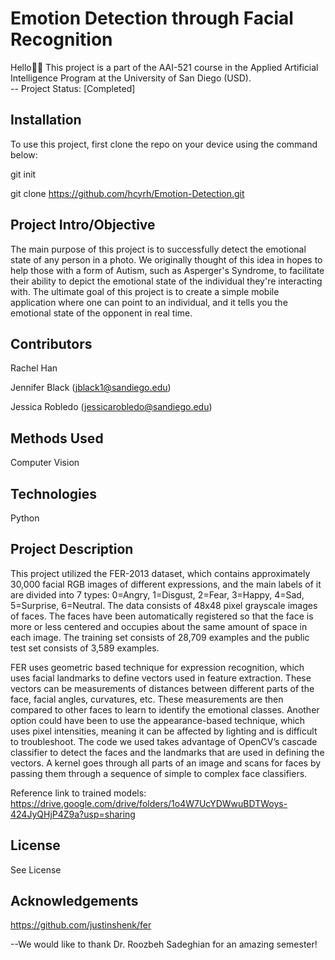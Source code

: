 # Emotion Detection through Facial Recognition
Hello:wave::smiley: This project is a part of the AAI-521 course in the Applied Artificial Intelligence Program at the University of San Diego (USD).  
-- Project Status: [Completed] 
## Installation
To use this project, first clone the repo on your device using the command below:

git init

git clone https://github.com/hcyrh/Emotion-Detection.git
## Project Intro/Objective
The main purpose of this project is to successfully detect the emotional state of any person in a photo. We originally thought of this idea in hopes to help those with a form of Autism, such as Asperger's Syndrome, to facilitate their ability to depict the emotional state of the individual they're interacting with. The ultimate goal of this project is to create a simple mobile application where one can point to an individual, and it tells you the emotional state of the opponent in real time. 
## Contributors
Rachel Han 

Jennifer Black (jblack1@sandiego.edu)

Jessica Robledo (jessicarobledo@sandiego.edu)
## Methods Used

Computer Vision
## Technologies

Python
## Project Description
This project utilized the FER-2013 dataset, which contains approximately 30,000 facial RGB images of different expressions, and the main labels of it are divided into 7 types: 0=Angry, 1=Disgust, 2=Fear, 3=Happy, 4=Sad, 5=Surprise, 6=Neutral. The data consists of 48x48 pixel grayscale images of faces. The faces have been automatically registered so that the face is more or less centered and occupies about the same amount of space in each image. The training set consists of 28,709 examples and the public test set consists of 3,589 examples.

FER uses geometric based technique for expression recognition, which uses facial landmarks to define vectors used in feature extraction. These vectors can be measurements of distances between different parts of the face, facial angles, curvatures, etc. These measurements are then compared to other faces to learn to identify the emotional classes. Another option could have been to use the appearance-based technique, which uses pixel intensities, meaning it can be affected by lighting and is difficult to troubleshoot. The code we used takes advantage of OpenCV’s cascade classifier to detect the faces and the landmarks that are used in defining the vectors. A kernel goes through all parts of an image and scans for faces by passing them through a sequence of simple to complex face classifiers.

Reference link to trained models:
https://drive.google.com/drive/folders/1o4W7UcYDWwuBDTWoys-424JyQHjP4Z9a?usp=sharing

## License
See License
## Acknowledgements 
https://github.com/justinshenk/fer

--We would like to thank Dr. Roozbeh Sadeghian for an amazing semester!
